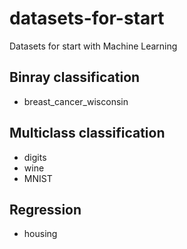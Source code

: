 # datasets-for-start
Datasets for start with Machine Learning

## Binray classification
 
 - breast_cancer_wisconsin
 
## Multiclass classification

 - digits
 - wine
 - MNIST

## Regression

 - housing
